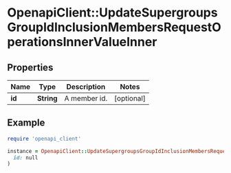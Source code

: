 # OpenapiClient::UpdateSupergroupsGroupIdInclusionMembersRequestOperationsInnerValueInner

## Properties

| Name | Type | Description | Notes |
| ---- | ---- | ----------- | ----- |
| **id** | **String** | A member id. | [optional] |

## Example

```ruby
require 'openapi_client'

instance = OpenapiClient::UpdateSupergroupsGroupIdInclusionMembersRequestOperationsInnerValueInner.new(
  id: null
)
```


